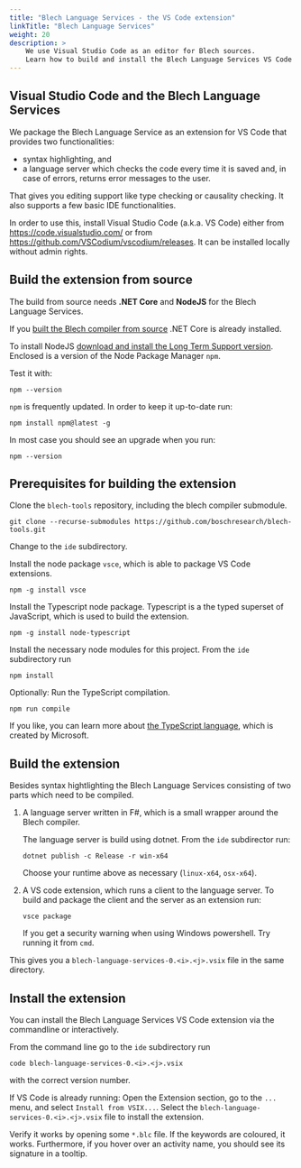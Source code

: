 ```yaml
---
title: "Blech Language Services - the VS Code extension"
linkTitle: "Blech Language Services"
weight: 20
description: >
    We use Visual Studio Code as an editor for Blech sources. 
    Learn how to build and install the Blech Language Services VS Code extension from source.
---
```


## Visual Studio Code and the Blech Language Services

We package the Blech Language Service as an extension for VS Code that provides two functionalities: 
- syntax highlighting, and 
- a language server which checks the code every time it is saved and, in case of errors, returns error messages to the user.

That gives you editing support like type checking or causality checking. It also supports a few basic IDE functionalities.

In order to use this, install Visual Studio Code (a.k.a. VS Code) either from https://code.visualstudio.com/ or from https://github.com/VSCodium/vscodium/releases. 
It can be installed locally without admin rights. 

## Build the extension from source

The build from source needs **.NET Core** and **NodeJS** for the Blech Language Services.

If you [built the Blech compiler from source](/docs/getting-started/blechc/#build-blechc-from-source) .NET Core is already installed.

To install NodeJS [download and install the Long Term Support version](https://nodejs.org/).
Enclosed is a version of the Node Package Manager `npm`.

Test it with:
```
npm --version
```

`npm` is frequently updated. In order to keep it up-to-date run:
```
npm install npm@latest -g
```

In most case you should see an upgrade when you run:
```
npm --version
```

## Prerequisites for building the extension

Clone the `blech-tools` repository, including the blech compiler submodule.

```
git clone --recurse-submodules https://github.com/boschresearch/blech-tools.git
```

Change to the `ide` subdirectory.

Install the node package `vsce`, which is able to package VS Code extensions.

```
npm -g install vsce
```

Install the Typescript node package. Typescript is a the typed superset of JavaScript, which is used to build the extension.

```
npm -g install node-typescript
```

Install the necessary node modules for this project.
From the `ide` subdirectory run 
```
npm install
```

Optionally: Run the TypeScript compilation. 
```
npm run compile
```

If you like, you can learn more about [the TypeScript language](https://www.typescriptlang.org), which is created by Microsoft.


## Build the extension

Besides syntax hightlighting the Blech Language Services consisting of two parts which need to be compiled.

1. A language server written in F#, which is a small wrapper around the Blech compiler.
    
    The language server is build using dotnet. From the `ide` subdirector run:
    
    ```
    dotnet publish -c Release -r win-x64
    ```
    Choose your runtime above as necessary (`linux-x64`, `osx-x64`).

2. A VS code extension, which runs a client to the language server.
    To build and package the client and the server as an extension run: 
    
    ``` 
    vsce package
    ```  
    
    If you get a security warning when using Windows powershell. Try running it from `cmd`.


This gives you a `blech-language-services-0.<i>.<j>.vsix` file in the same directory. 


## Install the extension 

You can install the Blech Language Services VS Code extension via the commandline or interactively.

From the command line go to the `ide` subdirectory run
```
code blech-language-services-0.<i>.<j>.vsix
```
with the correct version number.

If VS Code is already running: 
Open the Extension section, go to the `...` menu, and select `Install from VSIX...`.
Select the `blech-language-services-0.<i>.<j>.vsix` file to install the extension.

Verify it works by opening some `*.blc` file. 
If the keywords are coloured, it works. 
Furthermore, if you hover over an activity name, you should see its signature in a tooltip.
